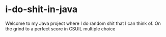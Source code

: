 # i-do-shit-in-java

Welcome to my Java project where I do random shit that I can think of. On the grind to a perfect score in CSUIL multiple choice

